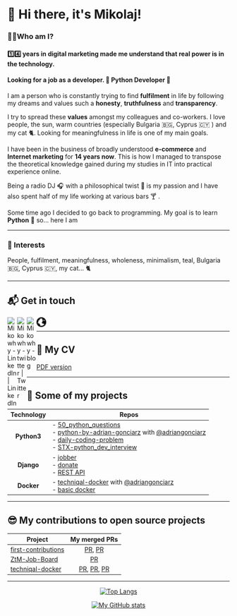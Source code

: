 # 👋 Hi there, it's Mikolaj!

### 👨‍💻Who am I?

#### 1️⃣4️⃣  years in digital marketing made me understand that real power is in the technology.
#### Looking for a job as a developer. 🐍 Python Developer 🐍

I am a person who is constantly trying to find **fulfilment** in life by following my dreams and values such a **honesty**, **truthfulness** and **transparency**.

I try to spread these **values** amongst my colleagues and co-workers. I love people, the sun, warm countries (especially Bulgaria 🇧🇬, Cyprus 🇨🇾 ) and my cat 🐈. Looking for meaningfulness in life is one of my main goals.

I have been in the business of broadly understood **e-commerce** and **Internet marketing** for **14 years now**. This is how I managed to transpose the theoretical knowledge gained during my studies in IT into practical experience online.

Being a radio DJ 🎧  with a philosophical twist 🤔 is my passion and I have also spent half of my life working at various bars 🍸 .

Some time ago I decided to go back to programming. My goal is to learn **Python** 🐍  so... here I am

---

### 💟 Interests
People, fulfilment, meaningfulness, wholeness, minimalism, teal, Bulgaria 🇧🇬, Cyprus 🇨🇾, my cat… 🐈

---

## 📬 Get in touch

[<img align="left" alt="Mikowhy - LinkedIn | LinkedIn" width="22px" src="https://cdn.jsdelivr.net/npm/simple-icons@v3/icons/linkedin.svg" />][linkedin]
[<img align="left" alt="Mikowhy - twitter | Twitter" width="22px" src="https://cdn.jsdelivr.net/npm/simple-icons@v3/icons/twitter.svg" />][twitter]
[<img align="left" alt="Mikowhy - blog" width="22px" src="https://cdn.jsdelivr.net/npm/simple-icons@3.6.0/icons/gmail.svg" />][mail]
[<img align="left" alt="Mikowhy - blog" width="22px" src="https://raw.githubusercontent.com/iconic/open-iconic/master/svg/globe.svg" />][website]

<br />

---

## 📄 My CV
[PDF version](https://github.com/mikowhy/mikowhy/blob/master/2020_CV-Mikolaj-Paczkowski.pdf)

---

## 🤖 Some of my projects

| Technology | Repos |
| :---------------: | --------------- |
|**Python3**| - [50_python_questions](https://github.com/mikowhy/50_python_questions)<br>- [python-by-adrian-gonciarz](https://github.com/mikowhy/python-by-adrian-gonciarz) with [@adriangonciarz](https://github.com/adriangonciarz)<br>- [daily-coding-problem](https://github.com/mikowhy/daily-coding-problem)<br>- [STX-python_dev_interview](https://github.com/mikowhy/STX-python_dev_interview)|
|**Django**| - [jobber](https://github.com/mikowhy/MPA_2020_Q2_final_project_CL_s22)<br>- [donate](https://github.com/mikowhy/WAR_PYT_S_22_oddam)<br>- [REST API](https://github.com/mikowhy/django-rest-framework-tutorial)|
|**Docker**| - [techniqal-docker](https://github.com/mikowhy/techniqal-docker) with [@adriangonciarz](https://github.com/adriangonciarz)<br>- [basic docker](https://github.com/mikowhy/docker_exercise)|

---

## 😎 My contributions to open source projects

| Project | My merged PRs |
| -- | :--: |
| [first-contributions](https://github.com/firstcontributions/first-contributions) | [PR](https://github.com/firstcontributions/first-contributions/pull/29885), [PR](https://github.com/firstcontributions/first-contributions/pull/29856) |
|[ZtM-Job-Board](https://github.com/zero-to-mastery/ZtM-Job-Board) | [PR](https://github.com/zero-to-mastery/ZtM-Job-Board/pull/1432)|
| [techniqal-docker](https://github.com/adriangonciarz/techniqal-docker) | [PR](https://github.com/adriangonciarz/techniqal-docker/pull/4), [PR](https://github.com/adriangonciarz/techniqal-docker/pull/3), [PR](https://github.com/adriangonciarz/techniqal-docker/pull/2)|

---

<div align="center">

[![Top Langs](https://github-readme-stats.vercel.app/api/top-langs/?username=mikowhy&layout=compact&hide=Perl+6&hide_border=true)](https://github.com/mikowhy/)

[![My GitHub stats](https://github-readme-stats.vercel.app/api?username=mikowhy&count_private=true&show_icons=true&hide_border=true)](https://github.com/mikowhy/)

</div>

[linkedin]: https://www.linkedin.com/in/mikolajpaczkowski/
[twitter]: https://twitter.com/mikowhy
[mail]: mailto:mikolaj.paczkowski@gmail.com
[website]: https://mikowhy.pl/
